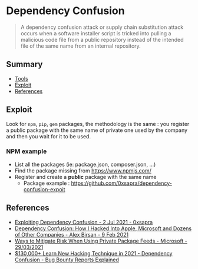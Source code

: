 # Dependency Confusion

> A dependency confusion attack or supply chain substitution attack occurs when a software installer script is tricked into pulling a malicious code file from a public repository instead of the intended file of the same name from an internal repository.

## Summary

* [Tools](#tools)
* [Exploit](#exploitation)
* [References](#references)

## Exploit

Look for `npm`, `pip`, `gem` packages, the methodology is the same : you register a public package with the same name of private one used by the company and then you wait for it to be used.

### NPM example

* List all the packages (ie: package.json, composer.json, ...)
* Find the package missing from https://www.npmjs.com/
* Register and create a **public** package with the same name
    * Package example : https://github.com/0xsapra/dependency-confusion-expoit

## References

* [Exploiting Dependency Confusion - 2 Jul 2021 - 0xsapra](https://0xsapra.github.io/website//Exploiting-Dependency-Confusion)
* [Dependency Confusion: How I Hacked Into Apple, Microsoft and Dozens of Other Companies - Alex Birsan - 9 Feb 2021](https://medium.com/@alex.birsan/dependency-confusion-4a5d60fec610)
* [Ways to Mitigate Risk When Using Private Package Feeds - Microsoft - 29/03/2021](https://azure.microsoft.com/en-gb/resources/3-ways-to-mitigate-risk-using-private-package-feeds/)
* [$130,000+ Learn New Hacking Technique in 2021 - Dependency Confusion - Bug Bounty Reports Explained]( https://www.youtube.com/watch?v=zFHJwehpBrU )
